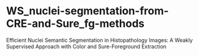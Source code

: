 # WS_nuclei-segmentation-from-CRE-and-Sure_fg-methods
Efficient Nuclei Semantic Segmentation in Histopathology Images: A Weakly Supervised Approach with Color and Sure-Foreground Extraction
